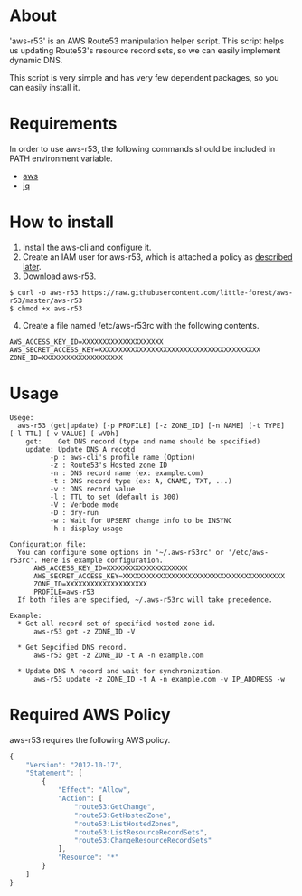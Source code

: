 # About

'aws-r53' is an AWS Route53 manipulation helper script. This script helps us updating Route53's resource record sets, so we can easily implement dynamic DNS.

This script is very simple and has very few dependent packages, so you can easily install it.

# Requirements

In order to use aws-r53, the following commands should be included in PATH environment variable. 

* [aws](https://aws.amazon.com/cli/)
* [jq](https://stedolan.github.io/jq/)

# How to install

1. Install the aws-cli and configure it.
2. Create an IAM user for aws-r53, which is attached a policy as [described later](#required-aws-policy).
3. Download aws-r53.

```
$ curl -o aws-r53 https://raw.githubusercontent.com/little-forest/aws-r53/master/aws-r53
$ chmod +x aws-r53
```

4. Create a file named /etc/aws-r53rc with the following contents. 
```
AWS_ACCESS_KEY_ID=XXXXXXXXXXXXXXXXXXXX
AWS_SECRET_ACCESS_KEY=XXXXXXXXXXXXXXXXXXXXXXXXXXXXXXXXXXXXXXXX
ZONE_ID=XXXXXXXXXXXXXXXXXXXX
```


# Usage

```
Usege:
  aws-r53 (get|update) [-p PROFILE] [-z ZONE_ID] [-n NAME] [-t TYPE] [-l TTL] [-v VALUE] [-wVDh]
    get:    Get DNS record (type and name should be specified)
    update: Update DNS A recotd
          -p : aws-cli's profile name (Option)
          -z : Route53's Hosted zone ID
          -n : DNS record name (ex: example.com)
          -t : DNS record type (ex: A, CNAME, TXT, ...)
          -v : DNS record value
          -l : TTL to set (default is 300)
          -V : Verbode mode
          -D : dry-run
          -w : Wait for UPSERT change info to be INSYNC
          -h : display usage

Configuration file:
  You can configure some options in '~/.aws-r53rc' or '/etc/aws-r53rc'. Here is example configuration.
      AWS_ACCESS_KEY_ID=XXXXXXXXXXXXXXXXXXXX
      AWS_SECRET_ACCESS_KEY=XXXXXXXXXXXXXXXXXXXXXXXXXXXXXXXXXXXXXXXX
      ZONE_ID=XXXXXXXXXXXXXXXXXXXX
      PROFILE=aws-r53
  If both files are specified, ~/.aws-r53rc will take precedence.

Example:
  * Get all record set of specified hosted zone id.
      aws-r53 get -z ZONE_ID -V

  * Get Sepcified DNS record.
      aws-r53 get -z ZONE_ID -t A -n example.com

  * Update DNS A record and wait for synchronization.
      aws-r53 update -z ZONE_ID -t A -n example.com -v IP_ADDRESS -w
```

# Required AWS Policy

aws-r53 requires the following AWS policy.

```javascript
{
    "Version": "2012-10-17",
    "Statement": [
        {
            "Effect": "Allow",
            "Action": [
                "route53:GetChange",
                "route53:GetHostedZone",
                "route53:ListHostedZones",
                "route53:ListResourceRecordSets",
                "route53:ChangeResourceRecordSets"
            ],
            "Resource": "*"
        }
    ]
}
```

